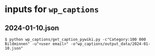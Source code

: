 # inputs for `wp_captions`

## 2024-01-10.json

```console
$ python wp_captions/get_caption_pywiki.py -c"Category:100 000 Bildminnen" -u"<user email>" -o"wp_captions/output_data/2024-01-10.json"
```
